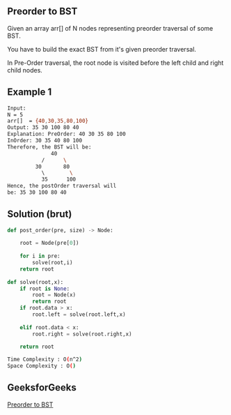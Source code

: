 ## Preorder to BST
Given an array arr[] of N nodes representing preorder traversal of some BST. 

You have to build the exact BST from it's given preorder traversal.

In Pre-Order traversal, the root node is visited before the left child and right child nodes.

   
## Example 1


```bash
Input:
N = 5
arr[]  = {40,30,35,80,100}
Output: 35 30 100 80 40
Explanation: PreOrder: 40 30 35 80 100
InOrder: 30 35 40 80 100
Therefore, the BST will be:
              40
           /      \
         30       80
           \        \   
           35      100
Hence, the postOrder traversal will
be: 35 30 100 80 40
```


## Solution (brut)

```Python
def post_order(pre, size) -> Node:
    
    root = Node(pre[0])
    
    for i in pre:
        solve(root,i)
    return root
    
def solve(root,x):
    if root is None:
        root = Node(x)
        return root
    if root.data > x:
        root.left = solve(root.left,x)
        
    elif root.data < x:
        root.right = solve(root.right,x)
    
    return root
```
```bash
Time Complexity : O(n^2) 
Space Complexity : O() 
```


## GeeksforGeeks

[Preorder to BST](https://practice.geeksforgeeks.org/problems/preorder-to-postorder4423/1?page=1&difficulty[]=1&difficulty[]=2&company[]=Amazon&company[]=Microsoft&company[]=Adobe&company[]=Facebook&category[]=Binary%20Search%20Tree&sortBy=submissions)
